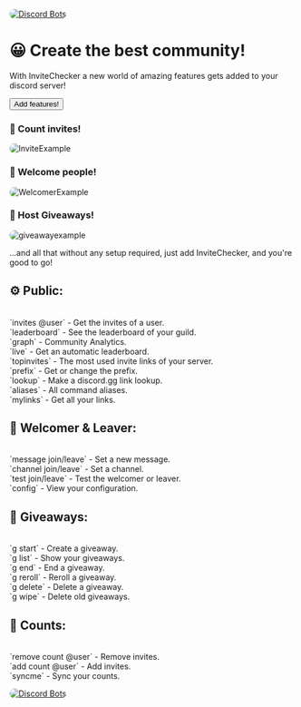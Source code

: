 [![Discord Bots](https://top.gg/api/widget/status/741606943952601179.svg)](https://top.gg/bot/741606943952601179)<br>

# 😀 Create the best community!

With InviteChecker a new world of amazing features gets added to your discord server!

<button name="invitechecker-add" onclick='location.href="https://discord.com/oauth2/authorize?client_id=741606943952601179&redirect_uri=https%3A%2F%2Fmiolus.github.io%2Finvitechecker%2Fredirect-thankyou-after-install&response_type=code&scope=bot&permissions=32"'>Add features!</button>

### 🔢 Count invites!

![InviteExample](https://content.miolus.de/invite-command-example.png)

### 👋 Welcome people!

![WelcomerExample](https://content.miolus.de/welcomer-example.png)

### 🎁 Host Giveaways!

![giveawayexample](https://content.miolus.de/giveaway-example.png)


...and all that without any setup required, just add InviteChecker, and you're good to go!
<h2>⚙️ Public:</h2><br>
`invites @user` - Get the invites of a user.<br>
`leaderboard` - See the leaderboard of your guild.<br>
`graph` - Community Analytics.<br>
`live` - Get an automatic leaderboard.<br>
`topinvites` - The most used invite links of your server.<br>
`prefix` - Get or change the prefix.<br>
`lookup` - Make a discord.gg link lookup.<br>
`aliases` - All command aliases.<br>
`mylinks` - Get all your links.<br>
<h2>👋 Welcomer & Leaver:</h2><br>
`message join/leave` - Set a new message.<br>
`channel join/leave` - Set a channel.<br>
`test join/leave` - Test the welcomer or leaver.<br>
`config` - View your configuration.<br>
<h2>🎁 Giveaways:</h2><br>
`g start` - Create a giveaway.<br>
`g list` - Show your giveaways.<br>
`g end` - End a giveaway.<br>
`g reroll` - Reroll a giveaway.<br>
`g delete` - Delete a giveaway.<br>
`g wipe` - Delete old giveaways.<br>
<h2>🔢 Counts:</h2><br>
`remove count @user` - Remove invites.<br>
`add count @user` - Add invites.<br>
`syncme` - Sync your counts.<br>


[![Discord Bots](https://top.gg/api/widget/status/741606943952601179.svg)](https://top.gg/bot/741606943952601179)<br>
<style>
  img {
    border-radius: 15px
  }
 </style>
